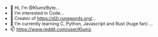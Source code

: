 - 👋 Hi, I’m @KlumzByte...
- 👀 I’m interested in Code...
- 🦡 Creator of https://d2r.runewords.org/...
- 🌱 I’m currently learning C, Python, Javascript and Rust (huge fan) ...
- 📫 https://www.reddit.com/user/Klumz

<!---
KlumzByte/KlumzByte is a ✨ special ✨ repository because its `README.md` (this file) appears on your GitHub profile.
You can click the Preview link to take a look at your changes.
--->
